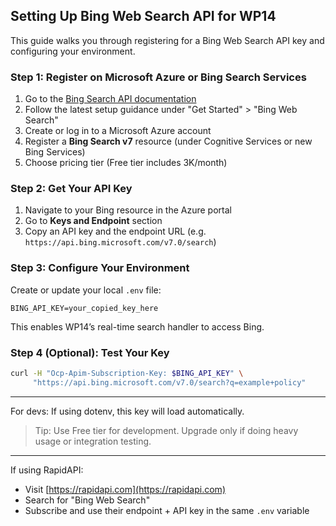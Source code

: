 ## Setting Up Bing Web Search API for WP14

This guide walks you through registering for a Bing Web Search API key and configuring your environment.

### Step 1: Register on Microsoft Azure or Bing Search Services
1. Go to the [Bing Search API documentation](https://learn.microsoft.com/en-us/bing/search-apis/)
2. Follow the latest setup guidance under "Get Started" > "Bing Web Search"
3. Create or log in to a Microsoft Azure account
4. Register a **Bing Search v7** resource (under Cognitive Services or new Bing Services)
5. Choose pricing tier (Free tier includes 3K/month)

### Step 2: Get Your API Key
1. Navigate to your Bing resource in the Azure portal
2. Go to **Keys and Endpoint** section
3. Copy an API key and the endpoint URL (e.g. `https://api.bing.microsoft.com/v7.0/search`)

### Step 3: Configure Your Environment
Create or update your local `.env` file:

```env
BING_API_KEY=your_copied_key_here
```

This enables WP14’s real-time search handler to access Bing.

### Step 4 (Optional): Test Your Key
```bash
curl -H "Ocp-Apim-Subscription-Key: $BING_API_KEY" \
     "https://api.bing.microsoft.com/v7.0/search?q=example+policy"
```

---

For devs: If using dotenv, this key will load automatically.

> Tip: Use Free tier for development. Upgrade only if doing heavy usage or integration testing.

---

If using RapidAPI:
- Visit [https://rapidapi.com](https://rapidapi.com)
- Search for "Bing Web Search"
- Subscribe and use their endpoint + API key in the same `.env` variable